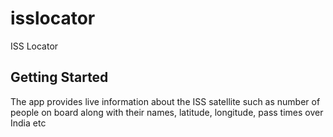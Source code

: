 # isslocator

ISS Locator

## Getting Started

The app provides live information about the ISS satellite such as number of people on board along with their names, latitude, longitude, pass times over India etc

